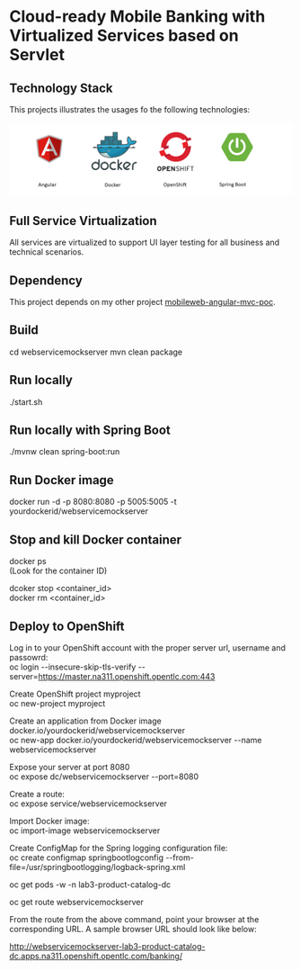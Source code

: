 # Cloud-ready Mobile Banking with Virtualized Services based on Servlet

## Technology Stack
This projects illustrates the usages fo the following technologies:

![Angular](images/webservice-mock-server-springboot.png)



## Full Service Virtualization
All services  are virtualized to support UI layer testing for all business and technical scenarios.

## Dependency
This project depends on my other project [mobileweb-angular-mvc-poc](https://github.com/dhui808/mobileweb-angular-mvc-poc).

## Build
cd webservicemockserver
mvn clean package

## Run locally
./start.sh

## Run locally with Spring Boot
./mvnw clean spring-boot:run

## Run Docker image
docker run -d -p 8080:8080 -p 5005:5005 -t yourdockerid/webservicemockserver

## Stop and kill Docker container
docker ps\
(Look for the container ID)

dcoker stop <container_id>\
docker rm <container_id>

## Deploy to OpenShift
Log in to your OpenShift account with the proper server url, username and passowrd:\
oc login --insecure-skip-tls-verify --server=https://master.na311.openshift.opentlc.com:443 

Create OpenShift project myproject\
oc new-project myproject

Create an application from Docker image docker.io/yourdockerid/webservicemockserver\
oc new-app docker.io/yourdockerid/webservicemockserver --name webservicemockserver

Expose your server at port 8080\
oc expose dc/webservicemockserver --port=8080

Create a route:\
oc expose service/webservicemockserver

Import Docker image:\
oc import-image webservicemockserver

Create ConfigMap for the Spring logging configuration file:\
oc create configmap springbootlogconfig --from-file=/usr/springbootlogging/logback-spring.xml

oc get pods -w -n lab3-product-catalog-dc

oc get route webservicemockserver

From the route from the above command, point your browser at the corresponding URL. A sample browser URL should look like below:

http://webservicemockserver-lab3-product-catalog-dc.apps.na311.openshift.opentlc.com/banking/
 